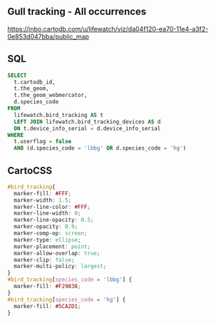 ## Gull tracking - All occurrences

<https://inbo.cartodb.com/u/lifewatch/viz/da04f120-ea70-11e4-a3f2-0e853d047bba/public_map>

## SQL

```SQL
SELECT
  t.cartodb_id,
  t.the_geom,
  t.the_geom_webmercator,
  d.species_code
FROM
  lifewatch.bird_tracking AS t
  LEFT JOIN lifewatch.bird_tracking_devices AS d
  ON t.device_info_serial = d.device_info_serial
WHERE
  t.userflag = false
  AND (d.species_code = 'lbbg' OR d.species_code = 'hg')
```

## CartoCSS

```CSS
#bird_tracking{
  marker-fill: #FFF;
  marker-width: 1.5;
  marker-line-color: #FFF;
  marker-line-width: 0;
  marker-line-opacity: 0.5;
  marker-opacity: 0.9;
  marker-comp-op: screen;
  marker-type: ellipse;
  marker-placement: point;
  marker-allow-overlap: true;
  marker-clip: false;
  marker-multi-policy: largest;
}
#bird_tracking[species_code = 'lbbg'] {
  marker-fill: #F29838;
}
#bird_tracking[species_code = 'hg'] {
  marker-fill: #5CA2D1;
}
```

